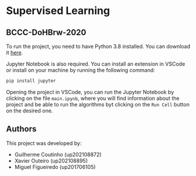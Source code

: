 # Supervised Learning

## BCCC-DoHBrw-2020

To run the project, you need to have Python 3.8 installed. You can download it [here](https://www.python.org/downloads/).

Jupyter Notebook is also required. You can install an extension in VSCode or install on your machine by running the following command:

```bash
pip install jupyter
```

Opening the project in VSCode, you can run the Jupyter Notebook by clicking on the file `main.ipynb`, where you will find information about the project and be able to run the algorithms byt clicking on the `Run Cell` button on the desired one.


## Authors

This project was developed by:

- Guilherme Coutinho (up202108872)
- Xavier Outeiro (up202108895)
- Miguel Figueiredo (up201706105)